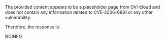 The provided content appears to be a placeholder page from OVHcloud and does not contain any information related to CVE-2006-0881 or any other vulnerability.

Therefore, the response is:

NOINFO